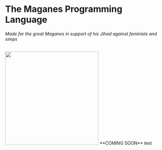 # **The Maganes Programming Language**
###### *Made for the great Maganes in support of his Jihad against feminists and simps*
<img src="https://i.ibb.co/x1Bf8zM/94qy-Uihg-male-19-cartoon3.png" alt="" width="300" height="300" />
**COMING SOON**
test